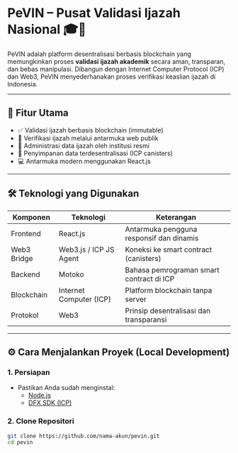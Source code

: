 # PeVIN – Pusat Validasi Ijazah Nasional 🎓🔐

PeVIN adalah platform desentralisasi berbasis blockchain yang memungkinkan proses **validasi ijazah akademik** secara aman, transparan, dan bebas manipulasi. Dibangun dengan Internet Computer Protocol (ICP) dan Web3, PeVIN menyederhanakan proses verifikasi keaslian ijazah di Indonesia.

---

## 🚀 Fitur Utama

- ✅ Validasi ijazah berbasis blockchain (immutable)
- 🔎 Verifikasi ijazah melalui antarmuka web publik
- 🏫 Administrasi data ijazah oleh institusi resmi
- 🔐 Penyimpanan data terdesentralisasi (ICP canisters)
- 💻 Antarmuka modern menggunakan React.js

---

## 🛠 Teknologi yang Digunakan

| Komponen     | Teknologi              | Keterangan |
|--------------|------------------------|------------|
| Frontend     | React.js               | Antarmuka pengguna responsif dan dinamis |
| Web3 Bridge  | Web3.js / ICP JS Agent | Koneksi ke smart contract (canisters) |
| Backend      | Motoko                 | Bahasa pemrograman smart contract di ICP |
| Blockchain   | Internet Computer (ICP)| Platform blockchain tanpa server |
| Protokol     | Web3                   | Prinsip desentralisasi dan transparansi |

---

## ⚙️ Cara Menjalankan Proyek (Local Development)

### 1. Persiapan

- Pastikan Anda sudah menginstal:
  - [Node.js](https://nodejs.org/)
  - [DFX SDK (ICP)](https://internetcomputer.org/docs/current/developer-docs/quickstart/hello10mins)

### 2. Clone Repositori

```bash
git clone https://github.com/nama-akun/pevin.git
cd pevin

